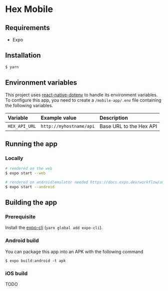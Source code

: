 # Hex Mobile

## Requirements
- Expo

## Installation

```bash
$ yarn
```

## Environment variables

This project uses [react-native-dotenv](https://www.npmjs.com/package/react-native-dotenv) to handle its environment variables. To configure this app, you need to create a `/mobile-app/.env` file containing the following variables.

| Variable           | Example value              | Description                |
| :----------------- | :------------------------- | :------------------------- |
| `HEX_API_URL`      | `http://myhostname/api`    | Base URL to the Hex API    |

## Running the app

### Locally

```bash
# rendered on the web
$ expo start --web

# rendered on android(emulator needed https://docs.expo.dev/workflow/android-studio-emulator/)
$ expo start --android
```

## Building the app

### Prerequisite

Install the [expo-cli](https://docs.expo.dev/classic/building-standalone-apps/#1-install-expo-cli) (`yarn global add expo-cli`).

### Android build

You can package this app into an APK with the following command

```
$ expo build:android -t apk
```

### iOS build

TODO

